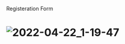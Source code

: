 Registeration Form
# ![2022-04-22_1-19-47](https://user-images.githubusercontent.com/88204357/164551352-db6cfd7c-cdd9-4faa-b291-2e506cc23081.png)
